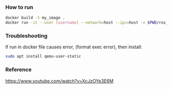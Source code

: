 ### How to run

```bash
docker build -t my_image .
docker run -it --user [username] --network=host --ipc=host -v $PWD/ros_ws:/ros_ws --privileged my_image
```

### Troubleshooting

If run in docker file causes error, (format exec error), then install:

```bash
sudo apt install qemu-user-static
```

### Reference

https://www.youtube.com/watch?v=XcJzOYe3E6M
